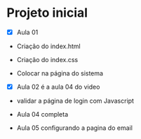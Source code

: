 # Projeto inicial
- [x] Aula 01 

- Criação do index.html

- Criação do index.css

- Colocar na página do sistema

 - [x] Aula 02 é a aula 04 do video 
 - validar a página de login com Javascript

 - Aula 04 completa 

 - Aula 05 configurando a pagina do email
     